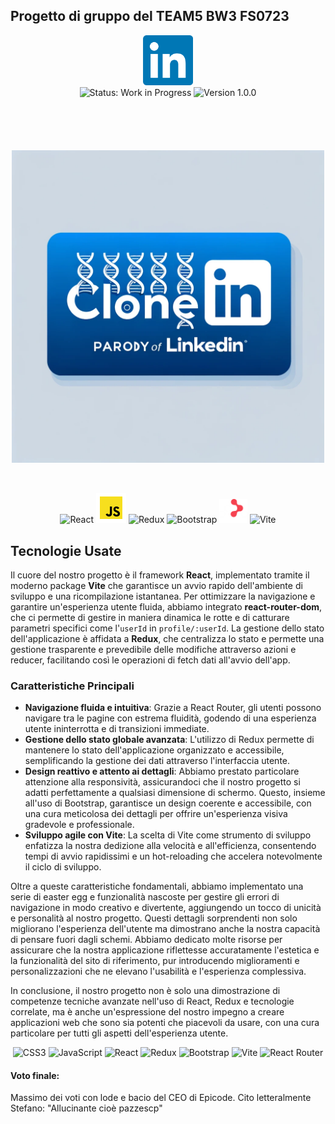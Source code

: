## Progetto di gruppo del TEAM5 BW3 FS0723
<p align="center">
  <img src="./public/iconSmall.png" alt="Logo del Progetto" width="80px" height="auto"/>
  <br>
  <img src="https://img.shields.io/badge/status-WORK%20IN%20PROGRESS-yellow" alt="Status: Work in Progress"/>
  <img src="https://img.shields.io/badge/version-1.0.0-blue.svg" alt="Version 1.0.0"/>
</p>

<h1 align="center" style="font-size: 60px; line-height: 60px; vertical-align: middle;">  
  <img height="500px" src="./public/ClonedIn.png" alt="ClonedIn Logo"/>
</h1>

<p align="center">
  <img src="https://img.icons8.com/color/48/000000/react-native.png" alt="React"/>
  <img src="./public/icons8-javascript-96.png" height="48px" alt="JavaScript"/>
  <img src="https://img.icons8.com/color/48/000000/redux.png" alt="Redux"/>
  <img src="https://img.icons8.com/color/48/000000/bootstrap.png" alt="Bootstrap"/>
  <img src="./public/react-router-mark-color-inverted.png" height="38px" alt="React Router"/>
  <img src="https://img.icons8.com/fluency/48/000000/vite.png" alt="Vite" height="48px"/>
</p>



## Tecnologie Usate
Il cuore del nostro progetto è il framework **React**, implementato tramite il moderno package **Vite** che garantisce un avvio rapido dell'ambiente di sviluppo e una ricompilazione istantanea. Per ottimizzare la navigazione e garantire un'esperienza utente fluida, abbiamo integrato **react-router-dom**, che ci permette di gestire in maniera dinamica le rotte e di catturare parametri specifici come l'`userId` in `profile/:userId`. La gestione dello stato dell'applicazione è affidata a **Redux**, che centralizza lo stato e permette una gestione trasparente e prevedibile delle modifiche attraverso azioni e reducer, facilitando così le operazioni di fetch dati all'avvio dell'app.

### Caratteristiche Principali
- **Navigazione fluida e intuitiva**: Grazie a React Router, gli utenti possono navigare tra le pagine con estrema fluidità, godendo di una esperienza utente ininterrotta e di transizioni immediate.
- **Gestione dello stato globale avanzata**: L'utilizzo di Redux permette di mantenere lo stato dell'applicazione organizzato e accessibile, semplificando la gestione dei dati attraverso l'interfaccia utente.
- **Design reattivo e attento ai dettagli**: Abbiamo prestato particolare attenzione alla responsività, assicurandoci che il nostro progetto si adatti perfettamente a qualsiasi dimensione di schermo. Questo, insieme all'uso di Bootstrap, garantisce un design coerente e accessibile, con una cura meticolosa dei dettagli per offrire un'esperienza visiva gradevole e professionale.
- **Sviluppo agile con Vite**: La scelta di Vite come strumento di sviluppo enfatizza la nostra dedizione alla velocità e all'efficienza, consentendo tempi di avvio rapidissimi e un hot-reloading che accelera notevolmente il ciclo di sviluppo.

Oltre a queste caratteristiche fondamentali, abbiamo implementato una serie di easter egg e funzionalità nascoste per gestire gli errori di navigazione in modo creativo e divertente, aggiungendo un tocco di unicità e personalità al nostro progetto. Questi dettagli sorprendenti non solo migliorano l'esperienza dell'utente ma dimostrano anche la nostra capacità di pensare fuori dagli schemi. Abbiamo dedicato molte risorse per assicurare che la nostra applicazione riflettesse accuratamente l'estetica e la funzionalità del sito di riferimento, pur introducendo miglioramenti e personalizzazioni che ne elevano l'usabilità e l'esperienza complessiva.

In conclusione, il nostro progetto non è solo una dimostrazione di competenze tecniche avanzate nell'uso di React, Redux e tecnologie correlate, ma è anche un'espressione del nostro impegno a creare applicazioni web che sono sia potenti che piacevoli da usare, con una cura particolare per tutti gli aspetti dell'esperienza utente.

<p align="center">
  <img src="https://img.shields.io/badge/CSS3-1572B6?style=for-the-badge&logo=css3&logoColor=white" alt="CSS3"/>
  <img src="https://img.shields.io/badge/JavaScript-F7DF1E?style=for-the-badge&logo=javascript&logoColor=black" alt="JavaScript"/>
  <img src="https://img.shields.io/badge/React-20232A?style=for-the-badge&logo=react&logoColor=61DAFB" alt="React"/>
  <img src="https://img.shields.io/badge/Redux-593D88?style=for-the-badge&logo=redux&logoColor=white" alt="Redux"/>
  <img src="https://img.shields.io/badge/Bootstrap-7952B3?style=for-the-badge&logo=bootstrap&logoColor=white" alt="Bootstrap"/>
  <img src="https://img.shields.io/badge/Vite-B73BFE?style=for-the-badge&logo=vite&logoColor=FFD62E" alt="Vite"/>
  <img src="https://img.shields.io/badge/React_Router-CA4245?style=for-the-badge&logo=react-router&logoColor=white" alt="React Router"/>
</p>

#### Voto finale:
Massimo dei voti con lode e bacio del CEO di Epicode.
Cito letteralmente Stefano: "Allucinante cioè pazzescp"
